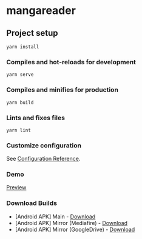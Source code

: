 # mangareader

## Project setup
```
yarn install
```

### Compiles and hot-reloads for development
```
yarn serve
```

### Compiles and minifies for production
```
yarn build
```

### Lints and fixes files
```
yarn lint
```

### Customize configuration
See [Configuration Reference](https://cli.vuejs.org/config/).
### Demo
[Preview](https://eru123.github.io/pepe-mangareader-deploy)
### Download Builds
 - [Android APK] Main - [Download](https://eru123.github.io/pepe-mangareader-deploy/pepe-mangareader.apk)
 - [Android APK] Mirror (Mediafire) - [Download](http://www.mediafire.com/file/lmp95e19fahfher/pepe-mangareader.apk/file)
 - [Android APK] Mirror (GoogleDrive) - [Download](https://drive.google.com/file/d/1d4b-bflzq7yW_shxIR56P6kLbxqkeCCN/view?usp=sharing)
